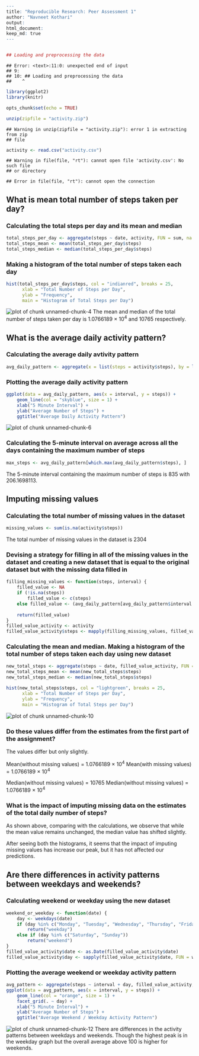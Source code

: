 

```r
---
title: "Reproducible Research: Peer Assessment 1"
author: "Navneet Kothari"
output: 
html_document:
keep_md: true
---


## Loading and preprocessing the data
```

```
## Error: <text>:11:0: unexpected end of input
## 9: 
## 10: ## Loading and preprocessing the data
##    ^
```

```r
library(ggplot2)
library(knitr)

opts_chunk$set(echo = TRUE)

unzip(zipfile = "activity.zip")
```

```
## Warning in unzip(zipfile = "activity.zip"): error 1 in extracting from zip
## file
```

```r
activity <- read.csv("activity.csv")
```

```
## Warning in file(file, "rt"): cannot open file 'activity.csv': No such file
## or directory
```

```
## Error in file(file, "rt"): cannot open the connection
```

## What is mean total number of steps taken per day?

### Calculating the total steps per day and its mean and median

```r
total_steps_per_day <- aggregate(steps ~ date, activity, FUN = sum, na.rm = TRUE)
total_steps_mean <- mean(total_steps_per_day$steps)
total_steps_median <- median(total_steps_per_day$steps)
```

### Making a histogram of the total number of steps taken each day

```r
hist(total_steps_per_day$steps, col = "indianred", breaks = 25,
      xlab = "Total Number of Steps per Day",
      ylab = "Frequency",
      main = "Histogram of Total Steps per Day")
```

![plot of chunk unnamed-chunk-4](figure/unnamed-chunk-4-1.png)
The mean and median of the total number of steps taken per day is 1.0766189 &times; 10<sup>4</sup> and 10765 respectively.


## What is the average daily activity pattern?

### Calculating the average daily avtivity pattern

```r
avg_daily_pattern <- aggregate(x = list(steps = activity$steps), by = list(interval = activity$interval), FUN = mean, na.rm = TRUE)
```

### Plotting the average daily activity pattern

```r
ggplot(data = avg_daily_pattern, aes(x = interval, y = steps)) +
    geom_line(col = "skyblue", size = 1) +
    xlab("5 Minute Interval") +
    ylab("Average Number of Steps") +
    ggtitle("Average Daily Activity Pattern")
```

![plot of chunk unnamed-chunk-6](figure/unnamed-chunk-6-1.png)

### Calculating the 5-minute interval on average across all the days containing the maximum number of steps

```r
max_steps <- avg_daily_pattern[which.max(avg_daily_pattern$steps), ] 
```
The 5-minute interval containing the maximum number of steps is 835 with 206.1698113.


## Imputing missing values

### Calculating the total number of missing values in the dataset

```r
missing_values <- sum(is.na(activity$steps))
```
The total number of missing values in the dataset is 2304

### Devising a strategy for filling in all of the missing values in the dataset and creating a new dataset that is equal to the original dataset but with the missing data filled in

```r
filling_missing_values <- function(steps, interval) {
    filled_value <- NA
    if (!is.na(steps)) 
        filled_value <- c(steps) 
    else filled_value <- (avg_daily_pattern[avg_daily_pattern$interval == interval, "steps"])
    
    return(filled_value)
}
filled_value_activity <- activity
filled_value_activity$steps <- mapply(filling_missing_values, filled_value_activity$steps, filled_value_activity$interval)
```

### Calculating the mean and median. Making a histogram of the total number of steps taken each day using new dataset

```r
new_total_steps <- aggregate(steps ~ date, filled_value_activity, FUN = sum, na.rm = TRUE)
new_total_steps_mean <- mean(new_total_steps$steps)
new_total_steps_median <- median(new_total_steps$steps)

hist(new_total_steps$steps, col = "lightgreen", breaks = 25,
      xlab = "Total Number of Steps per Day",
      ylab = "Frequency",
      main = "Histogram of Total Steps per Day")
```

![plot of chunk unnamed-chunk-10](figure/unnamed-chunk-10-1.png)

### Do these values differ from the estimates from the first part of the assignment?
The values differ but only slightly.

Mean(without missing values) = 1.0766189 &times; 10<sup>4</sup>
Mean(with missing values) = 1.0766189 &times; 10<sup>4</sup>

Median(without missing values) = 10765
Median(without missing values) = 1.0766189 &times; 10<sup>4</sup>

### What is the impact of imputing missing data on the estimates of the total daily number of steps?
As shown above, comparing with the calculations, we observe that while the mean value remains unchanged, the median value has shifted slightly.

After seeing both the histograms, it seems that the impact of imputing missing values has increase our peak, but it has not affected our predictions. 


## Are there differences in activity patterns between weekdays and weekends?

### Calculating weekend or weekday using the new dataset

```r
weekend_or_weekday <- function(date) {
    day <- weekdays(date)
    if (day %in% c("Monday", "Tuesday", "Wednesday", "Thursday", "Friday")) 
        return("weekday") 
    else if (day %in% c("Saturday", "Sunday")) 
        return("weekend")
}
filled_value_activity$date <- as.Date(filled_value_activity$date)
filled_value_activity$day <- sapply(filled_value_activity$date, FUN = weekend_or_weekday)
```

### Plotting the average weekend or weekday activity pattern

```r
avg_pattern <- aggregate(steps ~ interval + day, filled_value_activity, FUN = mean)
ggplot(data = avg_pattern, aes(x = interval, y = steps)) +
    geom_line(col = "orange", size = 1) +
    facet_grid(. ~ day) + 
    xlab("5 Minute Interval") +
    ylab("Average Number of Steps") +
    ggtitle("Average Weekend / Weekday Activity Pattern")
```

![plot of chunk unnamed-chunk-12](figure/unnamed-chunk-12-1.png)
There are differences in the activity patterns between weekdays and weekends. Though the highest peak is in the weekday graph but the overall average above 100 is higher for weekends.
```


